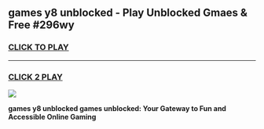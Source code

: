 
## games y8 unblocked - Play Unblocked Gmaes & Free #296wy
<h3>
<a href="https://news.freeplayer.one?title=games_y8_unblocked&ref=03M">CLICK TO PLAY</a></h3>
<hr>

<h3>
<a href="https://news.freeplayer.one?title=games_y8_unblocked&ref=03M">CLICK 2 PLAY</a>
  
</h3>

<a href="https://news.freeplayer.one?title=games_y8_unblocked&ref=03M"><img src="https://clearcache.store/games.png"></a>


**games y8 unblocked games unblocked: Your Gateway to Fun and Accessible Online Gaming**
